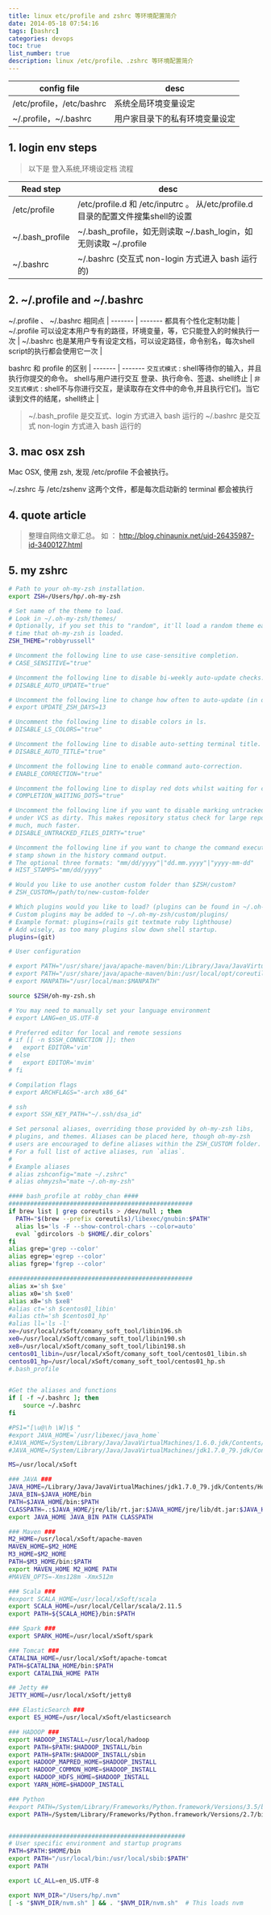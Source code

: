 ```yaml
---
title: linux etc/profile and zshrc 等环境配置简介
date: 2014-05-18 07:54:16
tags: [bashrc]
categories: devops
toc: true
list_number: true
description: linux /etc/profile、.zshrc 等环境配置简介
---
```



config file | desc
------- | -------
/etc/profile，/etc/bashrc | 系统全局环境变量设定
~/.profile，~/.bashrc | 用户家目录下的私有环境变量设定 
 
## 1. login env steps

> 以下是 登入系统,环境设定档 流程

Read step | desc
------- | -------
/etc/profile | /etc/profile.d 和 /etc/inputrc 。 从/etc/profile.d目录的配置文件搜集shell的设置
~/.bash_profile | ~/.bash_profile，如无则读取 ~/.bash_login，如无则读取 ~/.profile
~/.bashrc | ~/.bashrc (交互式 non-login 方式进入 bash 运行的)

## 2. ~/.profile and ~/.bashrc

~/.profile 、 ~/.bashrc 相同点 |
------- | -------
都具有个性化定制功能 | 
~/.profile 可以设定本用户专有的路径，环境变量，等，它只能登入的时候执行一次 |
~/.bashrc 也是某用户专有设定文档，可以设定路径，命令别名，每次shell script的执行都会使用它一次 |

bashrc 和 profile 的区别 |
------- | -------
`交互式模式` : shell等待你的输入，并且执行你提交的命令。 shell与用户进行交互 登录、执行命令、签退、shell终止 | 
`非交互式模式` : shell不与你进行交互，是读取存在文件中的命令,并且执行它们。当它读到文件的结尾，shell终止 |

> ~/.bash_profile 是交互式、login 方式进入 bash 运行的 
> ~/.bashrc 是交互式 non-login 方式进入 bash 运行的 

## 3. mac osx zsh

Mac OSX, 使用 zsh, 发现 /etc/profile 不会被执行。

~/.zshrc 与 /etc/zshenv 这两个文件，都是每次启动新的 terminal 都会被执行

## 4. quote article

> 整理自网络文章汇总。 如 ： http://blog.chinaunix.net/uid-26435987-id-3400127.html

## 5. my zshrc

```bash
# Path to your oh-my-zsh installation.
export ZSH=/Users/hp/.oh-my-zsh

# Set name of the theme to load.
# Look in ~/.oh-my-zsh/themes/
# Optionally, if you set this to "random", it'll load a random theme each
# time that oh-my-zsh is loaded.
ZSH_THEME="robbyrussell"

# Uncomment the following line to use case-sensitive completion.
# CASE_SENSITIVE="true"

# Uncomment the following line to disable bi-weekly auto-update checks.
# DISABLE_AUTO_UPDATE="true"

# Uncomment the following line to change how often to auto-update (in days).
# export UPDATE_ZSH_DAYS=13

# Uncomment the following line to disable colors in ls.
# DISABLE_LS_COLORS="true"

# Uncomment the following line to disable auto-setting terminal title.
# DISABLE_AUTO_TITLE="true"

# Uncomment the following line to enable command auto-correction.
# ENABLE_CORRECTION="true"

# Uncomment the following line to display red dots whilst waiting for completion.
# COMPLETION_WAITING_DOTS="true"

# Uncomment the following line if you want to disable marking untracked files
# under VCS as dirty. This makes repository status check for large repositories
# much, much faster.
# DISABLE_UNTRACKED_FILES_DIRTY="true"

# Uncomment the following line if you want to change the command execution time
# stamp shown in the history command output.
# The optional three formats: "mm/dd/yyyy"|"dd.mm.yyyy"|"yyyy-mm-dd"
# HIST_STAMPS="mm/dd/yyyy"

# Would you like to use another custom folder than $ZSH/custom?
# ZSH_CUSTOM=/path/to/new-custom-folder

# Which plugins would you like to load? (plugins can be found in ~/.oh-my-zsh/plugins/*)
# Custom plugins may be added to ~/.oh-my-zsh/custom/plugins/
# Example format: plugins=(rails git textmate ruby lighthouse)
# Add wisely, as too many plugins slow down shell startup.
plugins=(git)

# User configuration

# export PATH="/usr/share/java/apache-maven/bin:/Library/Java/JavaVirtualMachines/jdk1.8.0_25.jdk/Contents/Home/bin:/usr/local/opt/coreutils/libexec/gnubin:/usr/bin:/bin:/usr/sbin:/sbin:/usr/local/bin:/Users/hp/bin"
# export PATH="/usr/share/java/apache-maven/bin:/usr/local/opt/coreutils/libexec/gnubin:/usr/bin:/bin:/usr/sbin:/sbin:/usr/local/bin:/Users/hp/bin"
# export MANPATH="/usr/local/man:$MANPATH"

source $ZSH/oh-my-zsh.sh

# You may need to manually set your language environment
# export LANG=en_US.UTF-8

# Preferred editor for local and remote sessions
# if [[ -n $SSH_CONNECTION ]]; then
#   export EDITOR='vim'
# else
#   export EDITOR='mvim'
# fi

# Compilation flags
# export ARCHFLAGS="-arch x86_64"

# ssh
# export SSH_KEY_PATH="~/.ssh/dsa_id"

# Set personal aliases, overriding those provided by oh-my-zsh libs,
# plugins, and themes. Aliases can be placed here, though oh-my-zsh
# users are encouraged to define aliases within the ZSH_CUSTOM folder.
# For a full list of active aliases, run `alias`.
#
# Example aliases
# alias zshconfig="mate ~/.zshrc"
# alias ohmyzsh="mate ~/.oh-my-zsh"

#### bash_profile at robby_chan ####
###################################################
if brew list | grep coreutils > /dev/null ; then
  PATH="$(brew --prefix coreutils)/libexec/gnubin:$PATH"
  alias ls='ls -F --show-control-chars --color=auto'
  eval `gdircolors -b $HOME/.dir_colors`
fi
alias grep='grep --color'
alias egrep='egrep --color'
alias fgrep='fgrep --color'

###################################################
alias x='sh $xe'
alias x0='sh $xe0'
alias x8='sh $xe8'
#alias ct='sh $centos01_libin'
#alias cth='sh $centos01_hp'
#alias ll='ls -l'
xe=/usr/local/xSoft/comany_soft_tool/libin196.sh
xe0=/usr/local/xSoft/comany_soft_tool/libin190.sh
xe8=/usr/local/xSoft/comany_soft_tool/libin198.sh
centos01_libin=/usr/local/xSoft/comany_soft_tool/centos01_libin.sh
centos01_hp=/usr/local/xSoft/comany_soft_tool/centos01_hp.sh
#.bash_profile


#Get the aliases and functions
if [ -f ~/.bashrc ]; then
    source ~/.bashrc
fi

#PS1="[\u@\h \W]\$ "
#export JAVA_HOME=`/usr/libexec/java_home`
#JAVA_HOME=/System/Library/Java/JavaVirtualMachines/1.6.0.jdk/Contents/Home
#JAVA_HOME=/System/Library/Java/JavaVirtualMachines/jdk1.7.0_79.jdk/Contents/Home

MS=/usr/local/xSoft

### JAVA ###
JAVA_HOME=/Library/Java/JavaVirtualMachines/jdk1.7.0_79.jdk/Contents/Home
JAVA_BIN=$JAVA_HOME/bin
PATH=$JAVA_HOME/bin:$PATH    
CLASSPATH=.:$JAVA_HOME/jre/lib/rt.jar:$JAVA_HOME/jre/lib/dt.jar:$JAVA_HOME/jre/lib/tools.jar
export JAVA_HOME JAVA_BIN PATH CLASSPATH

### Maven ###
M2_HOME=/usr/local/xSoft/apache-maven
MAVEN_HOME=$M2_HOME
M3_HOME=$M2_HOME
PATH=$M3_HOME/bin:$PATH    
export MAVEN_HOME M2_HOME PATH
#MAVEN_OPTS=-Xms128m -Xmx512m

### Scala ###
#export SCALA_HOME=/usr/local/xSoft/scala
export SCALA_HOME=/usr/local/Cellar/scala/2.11.5
export PATH=${SCALA_HOME}/bin:$PATH

### Spark ###
export SPARK_HOME=/usr/local/xSoft/spark

### Tomcat ###
CATALINA_HOME=/usr/local/xSoft/apache-tomcat
PATH=$CATALINA_HOME/bin:$PATH
export CATALINA_HOME PATH

## Jetty ##
JETTY_HOME=/usr/local/xSoft/jetty8

### ElasticSearch ###
export ES_HOME=/usr/local/xSoft/elasticsearch

### HADOOP ###
export HADOOP_INSTALL=/usr/local/hadoop
export PATH=$PATH:$HADOOP_INSTALL/bin
export PATH=$PATH:$HADOOP_INSTALL/sbin
export HADOOP_MAPRED_HOME=$HADOOP_INSTALL
export HADOOP_COMMON_HOME=$HADOOP_INSTALL
export HADOOP_HDFS_HOME=$HADOOP_INSTALL
export YARN_HOME=$HADOOP_INSTALL

### Python
#export PATH=/System/Library/Frameworks/Python.framework/Versions/3.5/bin:${PATH}
export PATH=/System/Library/Frameworks/Python.framework/Versions/2.7/bin:${PATH}


#################################################
# User specific environment and startup programs
PATH=$PATH:$HOME/bin
export PATH="/usr/local/bin:/usr/local/sbib:$PATH"
export PATH

export LC_ALL=en_US.UTF-8

export NVM_DIR="/Users/hp/.nvm"
[ -s "$NVM_DIR/nvm.sh" ] && . "$NVM_DIR/nvm.sh"  # This loads nvm
```
